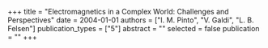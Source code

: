 +++
title = "Electromagnetics in a Complex World: Challenges and Perspectives"
date = 2004-01-01
authors = ["I. M. Pinto", "V. Galdi", "L. B. Felsen"]
publication_types = ["5"]
abstract = ""
selected = false
publication = ""
+++


